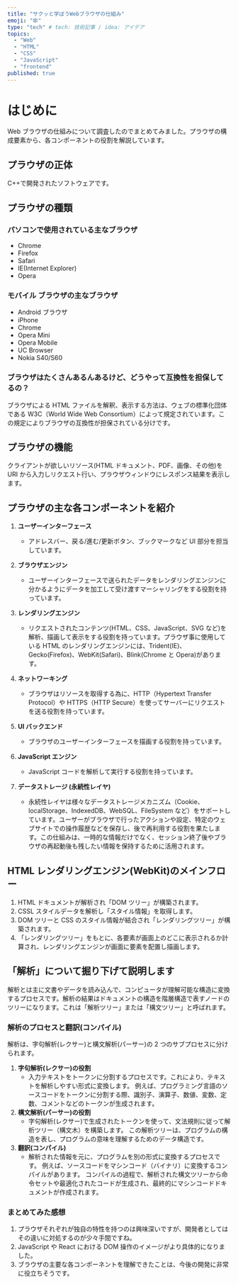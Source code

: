 ```yaml
---
title: "サクッと学ぼうWebブラウザの仕組み"
emoji: "🕸"
type: "tech" # tech: 技術記事 / idea: アイデア
topics:
  - "Web"
  - "HTML"
  - "CSS"
  - "JavaScript"
  - "frontend"
published: true
---
```


# はじめに

Web ブラウザの仕組みについて調査したのでまとめてみました。プラウザの構成要素から、各コンポーネントの役割を解説しています。

## プラウザの正体

C++で開発されたソフトウェアです。

## プラウザの種類

### パソコンで使用されている主なブラウザ

- Chrome
- Firefox
- Safari
- IE(Internet Explorer)
- Opera

### モバイル ブラウザの主なブラウザ

- Android ブラウザ
- iPhone
- Chrome
- Opera Mini
- Opera Mobile
- UC Browser
- Nokia S40/S60

### ブラウザはたくさんあるんあるけど、どうやって互換性を担保してるの？

ブラウザによる HTML ファイルを解釈、表示する方法は、ウェブの標準化団体である W3C（World Wide Web Consortium）によって規定されています。この規定によりブラウザの互換性が担保されている分けです。

## プラウザの機能

クライアントが欲しいリソース(HTML ドキュメント、PDF、画像、その他)を URI から入力しリクエスト行い、プラウザウィンドウにレスポンス結果を表示します。

## プラウザの主な各コンポーネントを紹介

1. **ユーザーインターフェース**

   - アドレスバー、戻る/進む/更新ボタン、ブックマークなど UI 部分を担当しています。

2. **ブラウザエンジン**

   - ユーザーインターフェースで送られたデータをレンダリングエンジンに分かるようにデータを加工して受け渡すマーシャリングをする役割を持っています。

3. **レンダリングエンジン**

   - リクエストされたコンテンツ(HTML、CSS、JavaScript、SVG など)を解析、描画して表示をする役割を持っています。プラウザ事に使用している HTML のレンダリングエンジンには、Trident(IE)、Gecko(Firefox)、WebKit(Safari)、Blink(Chrome と Opera)があります。

4. **ネットワーキング**

   - ブラウザはリソースを取得する為に、HTTP（Hypertext Transfer Protocol）や HTTPS（HTTP Secure）を使ってサーバーにリクエストを送る役割を持っています。

5. **UI バックエンド**

   - ブラウザのユーザーインターフェースを描画する役割を持っています。

6. **JavaScript エンジン**

   - JavaScript コードを解析して実行する役割を持っています。

7. **データストレージ (永続性レイヤ)**
   - 永続性レイヤは様々なデータストレージメカニズム（Cookie、localStorage、IndexedDB、WebSQL、FileSystem など）をサポートしています。ユーザーがブラウザで行ったアクションや設定、特定のウェブサイトでの操作履歴などを保存し、後で再利用する役割を果たします。この仕組みは、一時的な情報だけでなく、セッション終了後やブラウザの再起動後も残したい情報を保持するために活用されます。

## HTML レンダリングエンジン(WebKit)のメインフロー

1. HTML ドキュメントが解析され「DOM ツリー」が構築されます。
2. CSSL スタイルデータを解析し「スタイル情報」を取得します。
3. DOM ツリーと CSS のスタイル情報が結合され「レンダリングツリー」が構築されます。
4. 「レンダリングツリー」をもとに、各要素が画面上のどこに表示されるか計算され、レンダリングエンジンが画面に要素を配置し描画します。

## 「解析」について掘り下げて説明します

解析とは主に文書やデータを読み込んで、コンピュータが理解可能な構造に変換するプロセスです。解析の結果はドキュメントの構造を階層構造で表すノードのツリーになります。これは「解析ツリー」または「構文ツリー」と呼ばれます。

### 解析のプロセスと翻訳(コンパイル)

解析は、字句解析(レクサー)と構文解析(パーサー)の 2 つのサブプロセスに分けられます。

1. **字句解析(レクサー)の役割**
   - 入力テキストをトークンに分割するプロセスです。これにより、テキストを解析しやすい形式に変換します。
     例えば、プログラミング言語のソースコードをトークンに分割する際、識別子、演算子、数値、変数、定数、コメントなどのトークンが生成されます。
2. **構文解析(パーサー)の役割**
   - 字句解析(レクサー)で生成されたトークンを使って、文法規則に従って解析ツリー（構文木）を構築します。
     この解析ツリーは、プログラムの構造を表し、プログラムの意味を理解するためのデータ構造です。
3. **翻訳(コンパイル)**
   - 解析された情報を元に、プログラムを別の形式に変換するプロセスです。
     例えば、ソースコードをマシンコード（バイナリ）に変換するコンパイルがあります。
     コンパイルの過程で、解析された構文ツリーから命令セットや最適化されたコードが生成され、最終的にマシンコードドキュメントが作成されます。

### まとめてみた感想

1. プラウザそれぞれが独自の特性を持つのは興味深いですが、開発者としてはその違いに対処するのが少々手間ですね。
2. JavaScript や React における DOM 操作のイメージがより具体的になりました。
3. ブラウザの主要な各コンポーネントを理解できたことは、今後の開発に非常に役立ちそうです。
